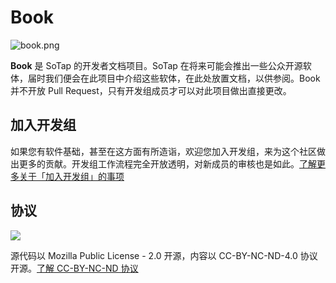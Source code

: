 # Book

![book.png](https://i.loli.net/2020/04/03/W715vPdaJG3bz8Z.png)

**Book** 是 SoTap 的开发者文档项目。SoTap 在将来可能会推出一些公众开源软体，届时我们便会在此项目中介绍这些软体，在此处放置文档，以供参阅。Book 并不开放 Pull Request，只有开发组成员才可以对此项目做出直接更改。

## 加入开发组

如果您有软件基础，甚至在这方面有所造诣，欢迎您加入开发组，来为这个社区做出更多的贡献。开发组工作流程完全开放透明，对新成员的审核也是如此。[了解更多关于「加入开发组」的事项](https://book.sotap.org/join)

## 协议

![](https://i.creativecommons.org/l/by-nc-nd/4.0/88x31.png)

源代码以 Mozilla Public License - 2.0 开源，内容以 CC-BY-NC-ND-4.0 协议开源。[了解 CC-BY-NC-ND 协议](http://creativecommons.org/licenses/by-nc-nd/4.0/)
